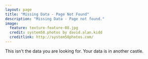 ```yaml
---
layout: page
title: "Missing Data - Page Not Found"
description: "Missing Data - Page not found."
image:
  feature: texture-feature-08.jpg
  credit: system58.photos by david.alan.kidd
  creditlink: http://system58photos.com/
---  
```


This isn't the data you are looking for.  Your data is in another castle.

<script type="text/javascript">
  var GOOG_FIXURL_LANG = 'en';
  var GOOG_FIXURL_SITE = '{{ site.url }}'
</script>
<script type="text/javascript"
  src="http://linkhelp.clients.google.com/tbproxy/lh/wm/fixurl.js">
</script>
